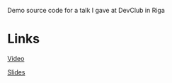 Demo source code for a talk I gave at DevClub in Riga

# Links

[Video](https://www.youtube.com/watch?v=n7gfyvGBmMs)

[Slides](https://www.slideshare.net/DevClub_lv/building-net-core-tools-using-the-roslyn-api-by-arthur-tabatchnic-at-net-focused-73rd-devclublv)
